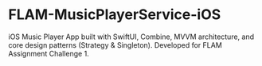 # FLAM-MusicPlayerService-iOS
 iOS Music Player App built with SwiftUI, Combine, MVVM architecture, and core design patterns (Strategy &amp; Singleton). Developed for FLAM Assignment Challenge 1.
